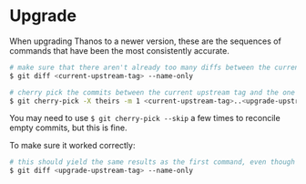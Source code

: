 # Upgrade

When upgrading Thanos to a newer version, these are the sequences of commands that have been the most consistently accurate.

```bash
# make sure that there aren't already too many diffs between the current branch and the tag it's supposed to be replicating
$ git diff <current-upstream-tag> --name-only
```

```bash
# cherry pick the commits between the current upstream tag and the one you want to upgrade to
$ git cherry-pick -X theirs -m 1 <current-upstream-tag>..<upgrade-upstream-tag>
```

You may need to use `$ git cherry-pick --skip` a few times to reconcile empty commits, but this is fine.

To make sure it worked correctly:
```bash
# this should yield the same results as the first command, even though the new tag has been specified
$ git diff <upgrade-upstream-tag> --name-only
```
